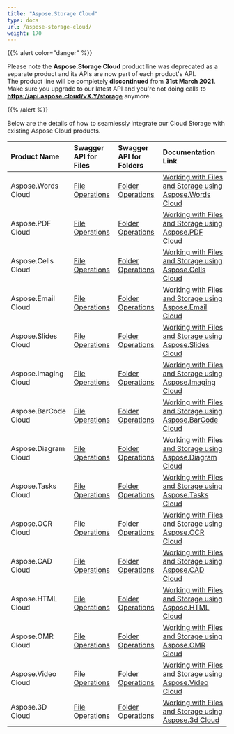 ```yaml
---
title: "Aspose.Storage Cloud"
type: docs
url: /aspose-storage-cloud/
weight: 170
---
```


{{% alert color="danger" %}} 

Please note the **Aspose.Storage Cloud** product line was deprecated as a separate product and its APIs are now part of each product's API.\
The product line will be completely **discontinued** from **31st March 2021**.\
Make sure you upgrade to our latest API and you're not doing calls to **https://api.aspose.cloud/vX.Y/storage** anymore.

{{% /alert %}} 

Below are the details of how to seamlessly integrate our Cloud Storage with existing Aspose Cloud products.

|**Product Name**|**Swagger API for Files**|**Swagger API for Folders**|**Documentation Link**|
| :- | :- | :- | :- |
|Aspose.Words Cloud|[File Operations ](https://apireference.aspose.cloud/words/#/File)|[Folder Operations](https://apireference.aspose.cloud/words/#/Folder)|[Working with Files and Storage using Aspose.Words Cloud](/words/files-and-storage/)|
|Aspose.PDF Cloud|[File Operations](https://apireference.aspose.cloud/pdf/#/File)|[Folder Operations](https://apireference.aspose.cloud/pdf/#/Folder)|[Working with Files and Storage using Aspose.PDF Cloud](/pdf/working-with-files-and-storage-using-aspose-pdf-cloud/)|
|Aspose.Cells Cloud|[File Operations](https://apireference.aspose.cloud/cells/#/File)|[Folder Operations](https://apireference.aspose.cloud/cells/#/Folder)|[Working with Files and Storage using Aspose.Cells Cloud](/cells/working-with-files-and-storage-using-aspose-cells-cloud/)|
|Aspose.Email Cloud|[File Operations](https://apireference.aspose.cloud/email/#/File)|[Folder Operations](https://apireference.aspose.cloud/email/#/Folder)|[Working with Files and Storage using Aspose.Email Cloud](/https://docs.aspose.cloud/email/reference-group-cloud-storage/)|
|Aspose.Slides Cloud|[File Operations](https://apireference.aspose.cloud/slides/#/File)|[Folder Operations](https://apireference.aspose.cloud/slides/#/Folder)|[Working with Files and Storage using Aspose.Slides Cloud](/slides/working-with-files-and-storage-using-aspose-slides-cloud/)|
|Aspose.Imaging Cloud|[File Operations](https://apireference.aspose.cloud/imaging/#/File)|[Folder Operations](https://apireference.aspose.cloud/imaging/#/Folder)|[Working with Files and Storage using Aspose.Imaging Cloud](/imaging/working-with-files-and-storage-using-aspose-imaging-cloud/)|
|Aspose.BarCode Cloud|[File Operations](https://apireference.aspose.cloud/barcode/#/File)|[Folder Operations](https://apireference.aspose.cloud/barcode/#/Folder)|[Working with Files and Storage using Aspose.BarCode Cloud](/barcode/working-with-files-and-storage-using-aspose-barcode-cloud/)|
|Aspose.Diagram Cloud|[File Operations](https://apireference.aspose.cloud/diagram/#/File)|[Folder Operations](https://apireference.aspose.cloud/diagram/#/Folder)|[Working with Files and Storage using Aspose.Diagram Cloud](/diagram/working-with-files-and-storage-using-aspose-diagram-cloud/)|
|Aspose.Tasks Cloud|[File Operations](https://apireference.aspose.cloud/tasks/#/File)|[Folder Operations](https://apireference.aspose.cloud/tasks/#/Folder)|[Working with Files and Storage using Aspose.Tasks Cloud](/tasks/working-with-files-and-storage/)|
|Aspose.OCR Cloud|[File Operations](https://apireference.aspose.cloud/ocr/#/File)|[Folder Operations](https://apireference.aspose.cloud/ocr/#/Folder)|[Working with Files and Storage using Aspose.OCR Cloud](/ocr/working-with-files-and-storage-using-aspose-ocr-cloud/)|
|Aspose.CAD Cloud|[File Operations](https://apireference.aspose.cloud/cad/#/File)|[Folder Operations](https://apireference.aspose.cloud/cad/#/Folder)|[Working with Files and Storage using Aspose.CAD Cloud](/cad/working-with-files-and-storage-using-aspose-cad-cloud/)|
|Aspose.HTML Cloud|[File Operations](https://apireference.aspose.cloud/html/#/File)|[Folder Operations](https://apireference.aspose.cloud/html/#/Folder)|[Working with Files and Storage using Aspose.HTML Cloud](/html/working-with-files-and-storage-using-aspose-html-cloud/)|
|Aspose.OMR Cloud|[File Operations ](https://apireference.aspose.cloud/omr/#/File)|[Folder Operations](https://apireference.aspose.cloud/omr/#/Folder)|[Working with Files and Storage using Aspose.OMR Cloud](/omr/working-with-files-and-storage-using-aspose-omr-cloud/)|
|Aspose.Video Cloud|[File Operations](https://apireference.aspose.cloud/video/#/File)|[Folder Operations](https://apireference.aspose.cloud/video/#/Folder)|[Working with Files and Storage using Aspose.Video Cloud](/video/working-with-files-and-storage-using-aspose-video-cloud/)|
|Aspose.3D Cloud|[File Operations](https://apireference.aspose.cloud/3d/#/File)|[Folder Operations](https://apireference.aspose.cloud/3d/#/Folder)|[Working with Files and Storage using Aspose.3d Cloud](/3d/working-with-files-and-storage-using-aspose-3d-cloud/)|
